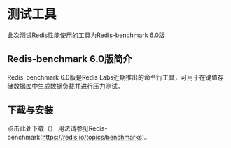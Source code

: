 # 测试工具

此次测试Redis性能使用的工具为Redis-benchmark 6.0版

## Redis-benchmark 6.0版简介
Redis_benchmark 6.0版是Redis Labs近期推出的命令行工具，可用于在键值存储数据库中生成数据负载并进行压力测试。

## 下载与安装
点击此处下载（）
用法请参见Redis-benchmark(https://redis.io/topics/benchmarks)。
